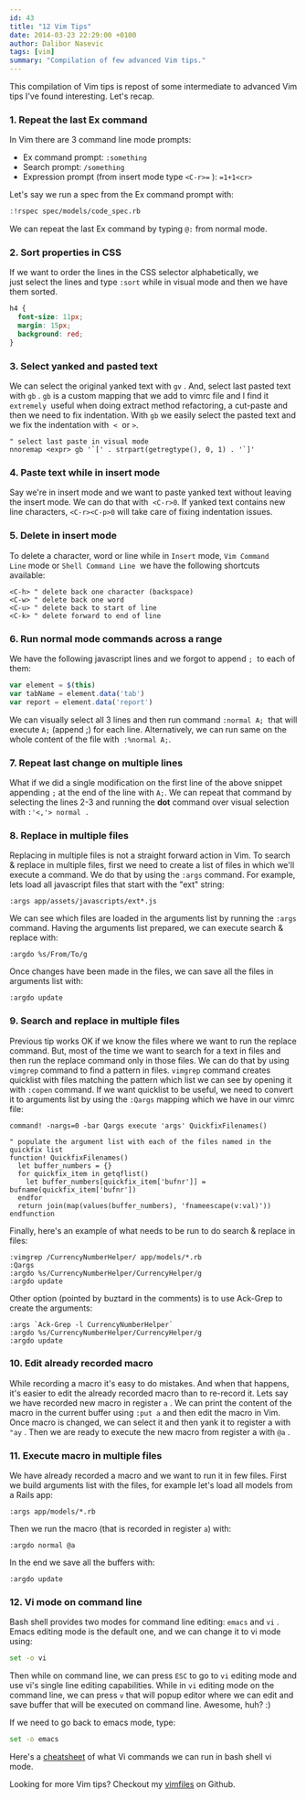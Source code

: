```yaml
---
id: 43
title: "12 Vim Tips"
date: 2014-03-23 22:29:00 +0100
author: Dalibor Nasevic
tags: [vim]
summary: "Compilation of few advanced Vim tips."
---
```


This compilation of Vim tips is repost of some intermediate to advanced Vim tips I've found interesting. Let's recap.

### 1. Repeat the last Ex command

In Vim there are 3 command line mode prompts:

- Ex command prompt: `:something`
- Search prompt: `/something`
- Expression prompt (from insert mode type `<C-r>=` ): `=1+1<cr>`

Let's say we run a spec from the Ex command prompt with:

```bash
:!rspec spec/models/code_spec.rb
```

We can repeat the last Ex command by typing `@:` from normal mode.

### 2. Sort properties in CSS

If we want to order the lines in the CSS selector alphabetically, we just select the lines and type `:sort` while in visual mode and then we have them sorted.

```css
h4 {
  font-size: 11px;
  margin: 15px;
  background: red;
}
```

### 3. Select yanked and pasted text

We can select the original yanked text with `gv` . And, select last pasted text with `gb` . `gb` is a custom mapping that we add to vimrc file and I find it `extremely`  useful when doing extract method refactoring, a cut-paste and then we need to fix indentation. With `gb` we easily select the pasted text and we fix the indentation with  `<`  or `>`.

```vim
" select last paste in visual mode
nnoremap <expr> gb '`[' . strpart(getregtype(), 0, 1) . '`]'
```

### 4. Paste text while in insert mode

Say we're in insert mode and we want to paste yanked text without leaving the insert mode. We can do that with  `<C-r>0`. If yanked text contains new line characters, `<C-r><C-p>0` will take care of fixing indentation issues.

### 5. Delete in insert mode

To delete a character, word or line while in `Insert` mode, `Vim Command Line` mode or `Shell Command Line`  we have the following shortcuts available:

```vim
<C-h> " delete back one character (backspace)
<C-w> " delete back one word
<C-u> " delete back to start of line
<C-k> " delete forward to end of line
```

### 6. Run normal mode commands across a range

We have the following javascript lines and we forgot to append `;`  to each of them:

```javascript
var element = $(this)
var tabName = element.data('tab')
var report = element.data('report')
```

We can visually select all 3 lines and then run command `:normal A;`  that will execute `A;` (append ;) for each line. Alternatively, we can run same on the whole content of the file with  `:%normal A;`.

### 7. Repeat last change on multiple lines

What if we did a single modification on the first line of the above snippet appending `;` at the end of the line with `A;`. We can repeat that command by selecting the lines 2-3 and running the **dot** command over visual selection with `:'<,'> normal .`

### 8. Replace in multiple files

Replacing in multiple files is not a straight forward action in Vim. To search & replace in multiple files, first we need to create a list of files in which we'll execute a command. We do that by using the `:args` command. For example, lets load all javascript files that start with the "ext" string:

```vim
:args app/assets/javascripts/ext*.js
```

We can see which files are loaded in the arguments list by running the `:args` command. Having the arguments list prepared, we can execute search & replace with:

```vim
:argdo %s/From/To/g
```

Once changes have been made in the files, we can save all the files in arguments list with:

```vim
:argdo update
```

### 9. Search and replace in multiple files

Previous tip works OK if we know the files where we want to run the replace command. But, most of the time we want to search for a text in files and then run the replace command only in those files. We can do that by using `vimgrep` command to find a pattern in files. `vimgrep` command creates quicklist with files matching the pattern which list we can see by opening it with `:copen` command. If we want quicklist to be useful, we need to convert it to arguments list by using the `:Qargs` mapping which we have in our vimrc file:

```vim
command! -nargs=0 -bar Qargs execute 'args' QuickfixFilenames()

" populate the argument list with each of the files named in the quickfix list
function! QuickfixFilenames()
  let buffer_numbers = {}
  for quickfix_item in getqflist()
    let buffer_numbers[quickfix_item['bufnr']] = bufname(quickfix_item['bufnr'])
  endfor
  return join(map(values(buffer_numbers), 'fnameescape(v:val)'))
endfunction
```

Finally, here's an example of what needs to be run to do search & replace in files:

```vim
:vimgrep /CurrencyNumberHelper/ app/models/*.rb
:Qargs
:argdo %s/CurrencyNumberHelper/CurrencyHelper/g
:argdo update
```

Other option (pointed by buztard in the comments) is to use Ack-Grep to create the arguments:

```vim
:args `Ack-Grep -l CurrencyNumberHelper`
:argdo %s/CurrencyNumberHelper/CurrencyHelper/g
:argdo update
```

### 10. Edit already recorded macro

While recording a macro it's easy to do mistakes. And when that happens, it's easier to edit the already recorded macro than to re-record it. Lets say we have recorded new macro in register `a` . We can print the content of the macro in the current buffer using `:put a` and then edit the macro in Vim. Once macro is changed, we can select it and then yank it to register a with `"ay` . Then we are ready to execute the new macro from register a with `@a` .

### 11. Execute macro in multiple files

We have already recorded a macro and we want to run it in few files. First we build arguments list with the files, for example let's load all models from a Rails app:

```vim
:args app/models/*.rb
```

Then we run the macro (that is recorded in register `a`) with:

```vim
:argdo normal @a
```

In the end we save all the buffers with:

```vim
:argdo update
```

### 12. Vi mode on command line

Bash shell provides two modes for command line editing: `emacs` and `vi` . Emacs editing mode is the default one, and we can change it to vi mode using:

```bash
set -o vi
```

Then while on command line, we can press `ESC` to go to `vi` editing mode and use vi's single line editing capabilities. While in `vi` editing mode on the command line, we can press `v` that will popup editor where we can edit and save buffer that will be executed on command line. Awesome, huh? :)

If we need to go back to emacs mode, type:

```bash
set -o emacs
```

Here's a [cheatsheet](http://www.catonmat.net/download/bash-vi-editing-mode-cheat-sheet.txt) of what Vi commands we can run in bash shell vi mode.

Looking for more Vim tips? Checkout my [vimfiles](http://github.com/dalibor/vimfiles "Vimfiles") on Github.
